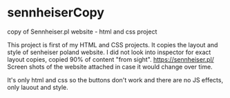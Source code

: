 # sennheiserCopy
copy of Sennheiser.pl website - html and css project

This project is first of my HTML and CSS projects.
It copies the layout and style of senheiser poland website. 
I did not look into inspector for exact layout copies, copied 90% of content "from sight".
https://sennheiser.pl/
Screen shots of the website attached in case it would change over time.

It's only html and css so the buttons don't work and there are no JS effects, only lauout and style.
